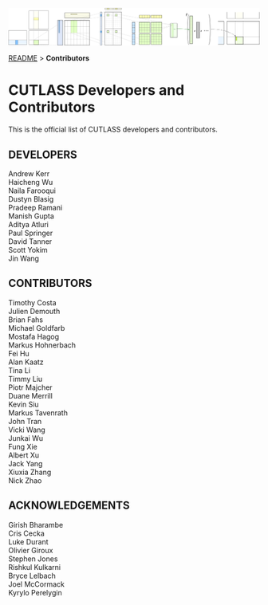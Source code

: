 ![ALT](/media/images/gemm-hierarchy-with-epilogue-no-labels.png "CUTLASS")

[README](/README.md#documentation) > **Contributors**

# CUTLASS Developers and Contributors

This is the official list of CUTLASS developers and contributors.

## DEVELOPERS
Andrew Kerr  
Haicheng Wu  
Naila Farooqui  
Dustyn Blasig  
Pradeep Ramani  
Manish Gupta  
Aditya Atluri  
Paul Springer  
David Tanner  
Scott Yokim      
Jin Wang   
  
## CONTRIBUTORS
Timothy Costa  
Julien Demouth  
Brian Fahs  
Michael Goldfarb  
Mostafa Hagog  
Markus Hohnerbach  
Fei Hu  
Alan Kaatz  
Tina Li  
Timmy Liu  
Piotr Majcher  
Duane Merrill  
Kevin Siu  
Markus Tavenrath  
John Tran  
Vicki Wang  
Junkai Wu  
Fung Xie  
Albert Xu  
Jack Yang  
Xiuxia Zhang  
Nick Zhao  

## ACKNOWLEDGEMENTS

Girish Bharambe  
Cris Cecka  
Luke Durant  
Olivier Giroux  
Stephen Jones  
Rishkul Kulkarni  
Bryce Lelbach  
Joel McCormack  
Kyrylo Perelygin  

